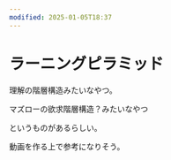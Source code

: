 ```yaml
---
modified: 2025-01-05T18:37
---
```

# ラーニングピラミッド

理解の階層構造みたいなやつ。

マズローの欲求階層構造？みたいなやつ

というものがあるらしい。

動画を作る上で参考になりそう。